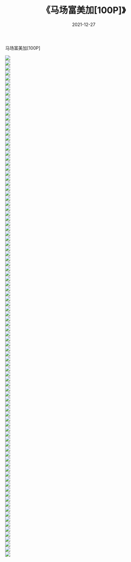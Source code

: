 ﻿---
layout: post
title:  《马场富美加[100P]》
date:   2021-12-27
img: http://img.660000.xyz/Sharelink/性感/2021/马场富美加[100P]/000.jpg
categories: [美女, 清纯, 唯美]
---

马场富美加[100P]

  ![](http://img.660000.xyz/Sharelink/性感/2021/马场富美加[100P]/001.jpg) <br> ![](http://img.660000.xyz/Sharelink/性感/2021/马场富美加[100P]/002.jpg) <br> ![](http://img.660000.xyz/Sharelink/性感/2021/马场富美加[100P]/003.jpg) <br> ![](http://img.660000.xyz/Sharelink/性感/2021/马场富美加[100P]/004.jpg) <br> ![](http://img.660000.xyz/Sharelink/性感/2021/马场富美加[100P]/005.jpg) <br> ![](http://img.660000.xyz/Sharelink/性感/2021/马场富美加[100P]/006.jpg) <br> ![](http://img.660000.xyz/Sharelink/性感/2021/马场富美加[100P]/007.jpg) <br> ![](http://img.660000.xyz/Sharelink/性感/2021/马场富美加[100P]/008.jpg) <br> ![](http://img.660000.xyz/Sharelink/性感/2021/马场富美加[100P]/009.jpg) <br> ![](http://img.660000.xyz/Sharelink/性感/2021/马场富美加[100P]/010.jpg) <br> ![](http://img.660000.xyz/Sharelink/性感/2021/马场富美加[100P]/011.jpg) <br> ![](http://img.660000.xyz/Sharelink/性感/2021/马场富美加[100P]/012.jpg) <br> ![](http://img.660000.xyz/Sharelink/性感/2021/马场富美加[100P]/013.jpg) <br> ![](http://img.660000.xyz/Sharelink/性感/2021/马场富美加[100P]/014.jpg) <br> ![](http://img.660000.xyz/Sharelink/性感/2021/马场富美加[100P]/015.jpg) <br> ![](http://img.660000.xyz/Sharelink/性感/2021/马场富美加[100P]/016.jpg) <br> ![](http://img.660000.xyz/Sharelink/性感/2021/马场富美加[100P]/017.jpg) <br> ![](http://img.660000.xyz/Sharelink/性感/2021/马场富美加[100P]/018.jpg) <br> ![](http://img.660000.xyz/Sharelink/性感/2021/马场富美加[100P]/019.jpg) <br> ![](http://img.660000.xyz/Sharelink/性感/2021/马场富美加[100P]/020.jpg) <br> ![](http://img.660000.xyz/Sharelink/性感/2021/马场富美加[100P]/021.jpg) <br> ![](http://img.660000.xyz/Sharelink/性感/2021/马场富美加[100P]/022.jpg) <br> ![](http://img.660000.xyz/Sharelink/性感/2021/马场富美加[100P]/023.jpg) <br> ![](http://img.660000.xyz/Sharelink/性感/2021/马场富美加[100P]/024.jpg) <br> ![](http://img.660000.xyz/Sharelink/性感/2021/马场富美加[100P]/025.jpg) <br> ![](http://img.660000.xyz/Sharelink/性感/2021/马场富美加[100P]/026.jpg) <br> ![](http://img.660000.xyz/Sharelink/性感/2021/马场富美加[100P]/027.jpg) <br> ![](http://img.660000.xyz/Sharelink/性感/2021/马场富美加[100P]/028.jpg) <br> ![](http://img.660000.xyz/Sharelink/性感/2021/马场富美加[100P]/029.jpg) <br> ![](http://img.660000.xyz/Sharelink/性感/2021/马场富美加[100P]/030.jpg) <br> ![](http://img.660000.xyz/Sharelink/性感/2021/马场富美加[100P]/031.jpg) <br> ![](http://img.660000.xyz/Sharelink/性感/2021/马场富美加[100P]/032.jpg) <br> ![](http://img.660000.xyz/Sharelink/性感/2021/马场富美加[100P]/033.jpg) <br> ![](http://img.660000.xyz/Sharelink/性感/2021/马场富美加[100P]/034.jpg) <br> ![](http://img.660000.xyz/Sharelink/性感/2021/马场富美加[100P]/035.jpg) <br> ![](http://img.660000.xyz/Sharelink/性感/2021/马场富美加[100P]/036.jpg) <br> ![](http://img.660000.xyz/Sharelink/性感/2021/马场富美加[100P]/037.jpg) <br> ![](http://img.660000.xyz/Sharelink/性感/2021/马场富美加[100P]/038.jpg) <br> ![](http://img.660000.xyz/Sharelink/性感/2021/马场富美加[100P]/039.jpg) <br> ![](http://img.660000.xyz/Sharelink/性感/2021/马场富美加[100P]/040.jpg) <br> ![](http://img.660000.xyz/Sharelink/性感/2021/马场富美加[100P]/041.jpg) <br> ![](http://img.660000.xyz/Sharelink/性感/2021/马场富美加[100P]/042.jpg) <br> ![](http://img.660000.xyz/Sharelink/性感/2021/马场富美加[100P]/043.jpg) <br> ![](http://img.660000.xyz/Sharelink/性感/2021/马场富美加[100P]/044.jpg) <br> ![](http://img.660000.xyz/Sharelink/性感/2021/马场富美加[100P]/045.jpg) <br> ![](http://img.660000.xyz/Sharelink/性感/2021/马场富美加[100P]/046.jpg) <br> ![](http://img.660000.xyz/Sharelink/性感/2021/马场富美加[100P]/047.jpg) <br> ![](http://img.660000.xyz/Sharelink/性感/2021/马场富美加[100P]/048.jpg) <br> ![](http://img.660000.xyz/Sharelink/性感/2021/马场富美加[100P]/049.jpg) <br> ![](http://img.660000.xyz/Sharelink/性感/2021/马场富美加[100P]/050.jpg) <br> ![](http://img.660000.xyz/Sharelink/性感/2021/马场富美加[100P]/051.jpg) <br> ![](http://img.660000.xyz/Sharelink/性感/2021/马场富美加[100P]/052.jpg) <br> ![](http://img.660000.xyz/Sharelink/性感/2021/马场富美加[100P]/053.jpg) <br> ![](http://img.660000.xyz/Sharelink/性感/2021/马场富美加[100P]/054.jpg) <br> ![](http://img.660000.xyz/Sharelink/性感/2021/马场富美加[100P]/055.jpg) <br> ![](http://img.660000.xyz/Sharelink/性感/2021/马场富美加[100P]/056.jpg) <br> ![](http://img.660000.xyz/Sharelink/性感/2021/马场富美加[100P]/057.jpg) <br> ![](http://img.660000.xyz/Sharelink/性感/2021/马场富美加[100P]/058.jpg) <br> ![](http://img.660000.xyz/Sharelink/性感/2021/马场富美加[100P]/059.jpg) <br> ![](http://img.660000.xyz/Sharelink/性感/2021/马场富美加[100P]/060.jpg) <br> ![](http://img.660000.xyz/Sharelink/性感/2021/马场富美加[100P]/061.jpg) <br> ![](http://img.660000.xyz/Sharelink/性感/2021/马场富美加[100P]/062.jpg) <br> ![](http://img.660000.xyz/Sharelink/性感/2021/马场富美加[100P]/063.jpg) <br> ![](http://img.660000.xyz/Sharelink/性感/2021/马场富美加[100P]/064.jpg) <br> ![](http://img.660000.xyz/Sharelink/性感/2021/马场富美加[100P]/065.jpg) <br> ![](http://img.660000.xyz/Sharelink/性感/2021/马场富美加[100P]/066.jpg) <br> ![](http://img.660000.xyz/Sharelink/性感/2021/马场富美加[100P]/067.jpg) <br> ![](http://img.660000.xyz/Sharelink/性感/2021/马场富美加[100P]/068.jpg) <br> ![](http://img.660000.xyz/Sharelink/性感/2021/马场富美加[100P]/069.jpg) <br> ![](http://img.660000.xyz/Sharelink/性感/2021/马场富美加[100P]/070.jpg) <br> ![](http://img.660000.xyz/Sharelink/性感/2021/马场富美加[100P]/071.jpg) <br> ![](http://img.660000.xyz/Sharelink/性感/2021/马场富美加[100P]/072.jpg) <br> ![](http://img.660000.xyz/Sharelink/性感/2021/马场富美加[100P]/073.jpg) <br> ![](http://img.660000.xyz/Sharelink/性感/2021/马场富美加[100P]/074.jpg) <br> ![](http://img.660000.xyz/Sharelink/性感/2021/马场富美加[100P]/075.jpg) <br> ![](http://img.660000.xyz/Sharelink/性感/2021/马场富美加[100P]/076.jpg) <br> ![](http://img.660000.xyz/Sharelink/性感/2021/马场富美加[100P]/077.jpg) <br> ![](http://img.660000.xyz/Sharelink/性感/2021/马场富美加[100P]/078.jpg) <br> ![](http://img.660000.xyz/Sharelink/性感/2021/马场富美加[100P]/079.jpg) <br> ![](http://img.660000.xyz/Sharelink/性感/2021/马场富美加[100P]/080.jpg) <br> ![](http://img.660000.xyz/Sharelink/性感/2021/马场富美加[100P]/081.jpg) <br> ![](http://img.660000.xyz/Sharelink/性感/2021/马场富美加[100P]/082.jpg) <br> ![](http://img.660000.xyz/Sharelink/性感/2021/马场富美加[100P]/083.jpg) <br> ![](http://img.660000.xyz/Sharelink/性感/2021/马场富美加[100P]/084.jpg) <br> ![](http://img.660000.xyz/Sharelink/性感/2021/马场富美加[100P]/085.jpg) <br> ![](http://img.660000.xyz/Sharelink/性感/2021/马场富美加[100P]/086.jpg) <br> ![](http://img.660000.xyz/Sharelink/性感/2021/马场富美加[100P]/087.jpg) <br> ![](http://img.660000.xyz/Sharelink/性感/2021/马场富美加[100P]/088.jpg) <br> ![](http://img.660000.xyz/Sharelink/性感/2021/马场富美加[100P]/089.jpg) <br> ![](http://img.660000.xyz/Sharelink/性感/2021/马场富美加[100P]/090.jpg) <br> ![](http://img.660000.xyz/Sharelink/性感/2021/马场富美加[100P]/091.jpg) <br> ![](http://img.660000.xyz/Sharelink/性感/2021/马场富美加[100P]/092.jpg) <br> ![](http://img.660000.xyz/Sharelink/性感/2021/马场富美加[100P]/093.jpg) <br> ![](http://img.660000.xyz/Sharelink/性感/2021/马场富美加[100P]/094.jpg) <br> ![](http://img.660000.xyz/Sharelink/性感/2021/马场富美加[100P]/095.jpg) <br> ![](http://img.660000.xyz/Sharelink/性感/2021/马场富美加[100P]/096.jpg) <br> ![](http://img.660000.xyz/Sharelink/性感/2021/马场富美加[100P]/097.jpg) <br> ![](http://img.660000.xyz/Sharelink/性感/2021/马场富美加[100P]/098.jpg) <br> ![](http://img.660000.xyz/Sharelink/性感/2021/马场富美加[100P]/099.jpg) <br> ![](http://img.660000.xyz/Sharelink/性感/2021/马场富美加[100P]/100.jpg) <br>